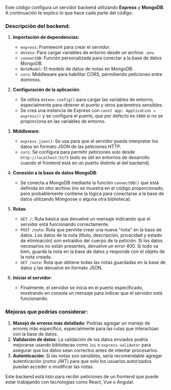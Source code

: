 Este código configura un servidor backend utilizando **Express** y **MongoDB**. A continuación te explico lo que hace cada parte del código:

### Descripción del backend:
1. **Importación de dependencias**:
   - `express`: Framework para crear el servidor.
   - `dotenv`: Para cargar variables de entorno desde un archivo `.env`.
   - `connectDB`: Función personalizada para conectar a la base de datos MongoDB.
   - `NoteModel`: El modelo de datos de notas en MongoDB.
   - `cors`: Middleware para habilitar CORS, permitiendo peticiones entre dominios.

2. **Configuración de la aplicación**:
   - Se utiliza `dotenv.config()` para cargar las variables de entorno, especialmente para obtener el puerto y otros parámetros sensibles.
   - Se crea una instancia de Express con `const app: Application = express()` y se configura el puerto, que por defecto es `5000` si no se proporciona en las variables de entorno.

3. **Middleware**:
   - `express.json()`: Se usa para que el servidor pueda interpretar los datos en formato JSON de las peticiones HTTP.
   - `cors`: Se configura para permitir peticiones solo desde `http://localhost:5173` (esto es útil en entornos de desarrollo cuando el frontend está en un puerto distinto al del backend).

4. **Conexión a la base de datos MongoDB**:
   - Se conecta a MongoDB mediante la función `connectDB()` que está definida en otro archivo (no se muestra en el código proporcionado, pero probablemente contiene la lógica para conectarse a la base de datos utilizando Mongoose o alguna otra biblioteca).

5. **Rutas**:
   - `GET /`: Ruta básica que devuelve un mensaje indicando que el servidor está funcionando correctamente.
   - `POST /note`: Ruta que permite crear una nueva "nota" en la base de datos. Los datos de la nota (título, descripción, privacidad y estado de eliminación) son extraídos del cuerpo de la petición. Si los datos necesarios no están presentes, devuelve un error 400. Si todo va bien, guarda la nota en la base de datos y responde con el objeto de la nota creada.
   - `GET /note`: Ruta que obtiene todas las notas guardadas en la base de datos y las devuelve en formato JSON.

6. **Iniciar el servidor**:
   - Finalmente, el servidor se inicia en el puerto especificado, mostrando en consola un mensaje para indicar que el servidor está funcionando.

### Mejoras que podrías considerar:
1. **Manejo de errores más detallado**: Podrías agregar un manejo de errores más específico, especialmente para las rutas que interactúan con la base de datos.
2. **Validación de datos**: La validación de los datos enviados podría mejorarse usando bibliotecas como `Joi` o `express-validator` para asegurar que los datos sean correctos antes de intentar procesarlos.
3. **Autenticación**: Si las notas son sensibles, sería recomendable agregar autenticación (como JWT) para que solo los usuarios autorizados puedan acceder o modificar las notas.

Este backend está listo para recibir peticiones de un frontend que puede estar trabajando con tecnologías como React, Vue o Angular.
